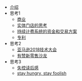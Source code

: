 * [介绍](README.md)
* 思考1
  * [商业](think/biz.md)
  * [实体门店的思考](think/shop.md)
  * [持续计费系统的资金和交易方案](think/bill-system.md)
  * [专利](think/patent.md)
* 思考2
  * [亚马逊2018技术大会](think/aws-2018-shanghai.md)
  * [有赞新零售沙龙](think/new-retail.md)
* 思考3
  * [失控读后感](think/outofcontrol.md)
  * [stay hungry, stay foolish](think/stay-hungry.md)
